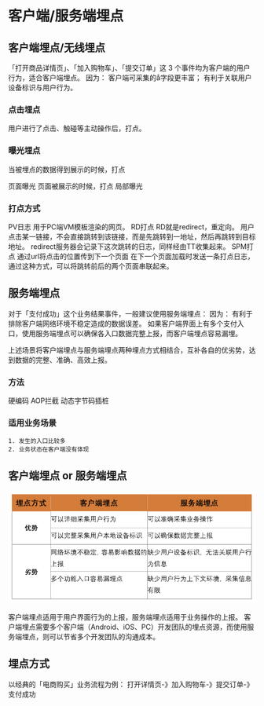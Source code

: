 # 客户端/服务端埋点

## 客户端埋点/无线埋点
「打开商品详情页」、「加入购物车」、「提交订单」这 3 个事件均为客户端的用户行为，适合客户端埋点。
因为：
客户端可采集的å字段更丰富；
有利于关联用户设备标识与用户行为。

### 点击埋点
用户进行了点击、触碰等主动操作后，打点。

### 曝光埋点
当被埋点的数据得到展示的时候，打点

页面曝光
	页面被展示的时候，打点
局部曝光

### 打点方式
PV日志
	用于PC端VM模板渲染的网页。
RD打点
	RD就是redirect，重定向。
	用户点击某一链接，不会直接跳转到该链接，而是先跳转到一地址，然后再跳转到目标地址。
	redirect服务器会记录下这次跳转的日志，同样经由TT收集起来。
SPM打点
	通过url将点击的位置传到下一个页面
	在下一个页面加载时发送一条打点日志，通过这种方式，可以将跳转前后的两个页面串联起来。

## 服务端埋点

对于「支付成功」这个业务结果事件，一般建议使用服务端埋点：
因为：
有利于排除客户端网络环境不稳定造成的数据误差。
如果客户端界面上有多个支付入口，使用服务端埋点可以确保各入口数据完整上报，而客户端埋点容易漏埋。

上述场景将客户端埋点与服务端埋点两种埋点方式相结合，互补各自的优劣势，达到数据的完整、准确、高效上报。

### 方法
硬编码
AOP拦截
动态字节码插桩

### 适用业务场景
```text
1. 发生的入口比较多
2. 业务状态在客户端没有体现
```

## 客户端埋点 or 服务端埋点

![](../_pic/Event-Tracking-Compare.png)

客户端埋点适用于用户界面行为的上报，服务端埋点适用于业务操作的上报。
客户端埋点需要多个客户端（Android、iOS、PC）开发团队的埋点资源，而使用服务端埋点，则可以节省多个开发团队的沟通成本。

## 埋点方式

以经典的「电商购买」业务流程为例：
打开详情页-》加入购物车-》提交订单-》支付成功

